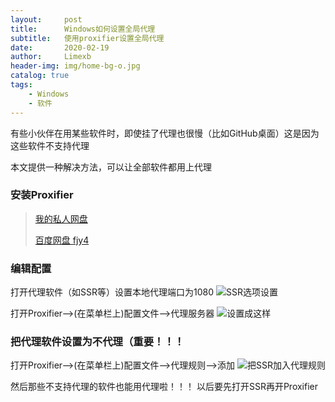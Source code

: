 ```yaml
---
layout:     post
title:      Windows如何设置全局代理
subtitle:   使用proxifier设置全局代理
date:       2020-02-19
author:     Limexb
header-img: img/home-bg-o.jpg
catalog: true
tags:
    - Windows
    - 软件
---
```


有些小伙伴在用某些软件时，即使挂了代理也很慢（比如GitHub桌面）这是因为这些软件不支持代理

本文提供一种解决方法，可以让全部软件都用上代理

### 安装Proxifier
>[我的私人网盘](http://29427kg579.qicp.vip/share/NttfRBfA)
>
>[百度网盘 fjy4](https://pan.baidu.com/s/1meoWLp7OCegYvgusa8PwwQ)

### 编辑配置
打开代理软件（如SSR等）设置本地代理端口为1080
![SSR选项设置](https://s2.ax1x.com/2020/02/19/3EKp8I.png)

打开Proxifier-->(在菜单栏上)配置文件-->代理服务器
![设置成这样](https://s2.ax1x.com/2020/02/19/3EKNGR.png)

### 把代理软件设置为不代理（重要！！！
打开Proxifier-->(在菜单栏上)配置文件-->代理规则-->添加
![把SSR加入代理规则](https://s2.ax1x.com/2020/02/19/3EKIeS.png)

然后那些不支持代理的软件也能用代理啦！！！
以后要先打开SSR再开Proxifier

